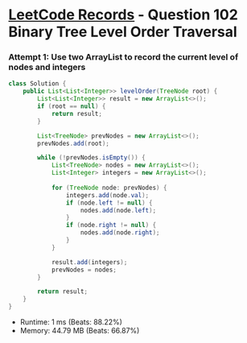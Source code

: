 # [LeetCode Records](../../README.md) - Question 102 Binary Tree Level Order Traversal

### Attempt 1: Use two ArrayList to record the current level of nodes and integers
```java
class Solution {
    public List<List<Integer>> levelOrder(TreeNode root) {
        List<List<Integer>> result = new ArrayList<>();
        if (root == null) {
            return result;
        }

        List<TreeNode> prevNodes = new ArrayList<>();
        prevNodes.add(root);

        while (!prevNodes.isEmpty()) {
            List<TreeNode> nodes = new ArrayList<>();
            List<Integer> integers = new ArrayList<>();
            
            for (TreeNode node: prevNodes) {
                integers.add(node.val);
                if (node.left != null) {
                    nodes.add(node.left);
                }
                if (node.right != null) {
                    nodes.add(node.right);
                }
            }

            result.add(integers);
            prevNodes = nodes;
        }        

        return result;
    }
}
```
- Runtime: 1 ms (Beats: 88.22%)
- Memory: 44.79 MB (Beats: 66.87%)

<br>
